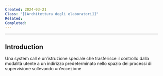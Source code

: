 ```yaml
---
Created: 2024-03-21
Class: "[[Architettura degli elaboratori]]"
Related: 
Completed:
---
```

---
## Introduction
Una system call è un’istruzione speciale che trasferisce il controllo dalla modalità utente a un indirizzo predeterminato nello spazio dei processi di supervisione sollevando un’eccezione